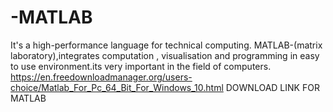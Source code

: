 # -MATLAB
It's a high-performance language for technical computing. MATLAB-(matrix laboratory),integrates computation , visualisation and programming in easy to use environment.its very important in the field of computers. 
https://en.freedownloadmanager.org/users-choice/Matlab_For_Pc_64_Bit_For_Windows_10.html DOWNLOAD LINK FOR MATLAB
